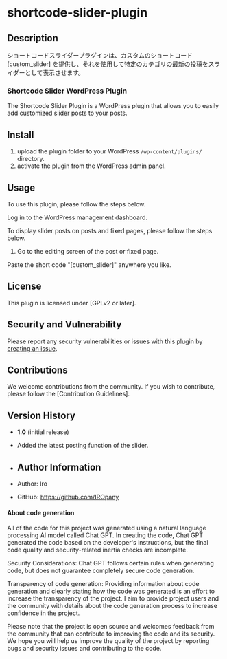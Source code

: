 # shortcode-slider-plugin
## Description

ショートコードスライダープラグインは、カスタムのショートコード [custom_slider] を提供し、それを使用して特定のカテゴリの最新の投稿をスライダーとして表示させます。

### Shortcode Slider WordPress Plugin

The Shortcode Slider Plugin is a WordPress plugin that allows you to easily add customized slider posts to your posts.

## Install

1. upload the plugin folder to your WordPress `/wp-content/plugins/` directory.
2. activate the plugin from the WordPress admin panel.

## Usage

To use this plugin, please follow the steps below.

Log in to the WordPress management dashboard.

To display slider posts on posts and fixed pages, please follow the steps below.

1. Go to the editing screen of the post or fixed page.

Paste the short code "[custom_slider]" anywhere you like.

## License

This plugin is licensed under [GPLv2 or later].

## Security and Vulnerability

Please report any security vulnerabilities or issues with this plugin by [creating an issue](https://github.com/IROpany/support_button/issues).

## Contributions

We welcome contributions from the community. If you wish to contribute, please follow the [Contribution Guidelines].

## Version History

- **1.0** (initial release)
  
- Added the latest posting function of the slider.

- ## Author Information

- Author: Iro
- GitHub: 
https://github.com/IROpany

#### About code generation

All of the code for this project was generated using a natural language processing AI model called Chat GPT. In creating the code, Chat GPT generated the code based on the developer's instructions, but the final code quality and security-related inertia checks are incomplete.

Security Considerations: Chat GPT follows certain rules when generating code, but does not guarantee completely secure code generation.

Transparency of code generation: Providing information about code generation and clearly stating how the code was generated is an effort to increase the transparency of the project. I aim to provide project users and the community with details about the code generation process to increase confidence in the project.

Please note that the project is open source and welcomes feedback from the community that can contribute to improving the code and its security. We hope you will help us improve the quality of the project by reporting bugs and security issues and contributing to the code.
